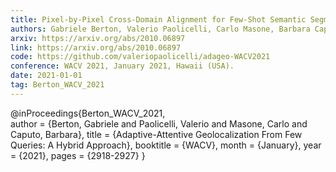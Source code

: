 ```yaml
---
title: Pixel-by-Pixel Cross-Domain Alignment for Few-Shot Semantic Segmentation
authors: Gabriele Berton, Valerio Paolicelli, Carlo Masone, Barbara Caputo
arxiv: https://arxiv.org/abs/2010.06897
link: https://arxiv.org/abs/2010.06897
code: https://github.com/valeriopaolicelli/adageo-WACV2021
conference: WACV 2021, January 2021, Hawaii (USA).
date: 2021-01-01
tag: Berton_WACV_2021
---
```

@inProceedings{Berton_WACV_2021,  
    author    = {Berton, Gabriele and Paolicelli, Valerio and Masone, Carlo and Caputo, Barbara},
    title     = {Adaptive-Attentive Geolocalization From Few Queries: A Hybrid Approach},
    booktitle = {WACV},
    month     = {January},
    year      = {2021},
    pages     = {2918-2927}
}
